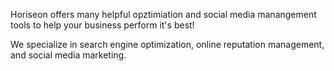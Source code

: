 Horiseon offers many helpful opztimiation and social media manangement tools to help your business perform it's best!

We specialize in search engine optimization, online reputation management, and social media marketing.
